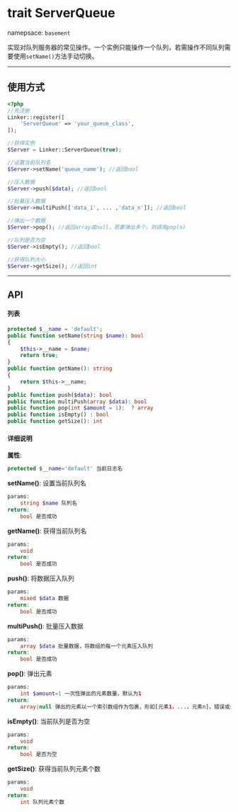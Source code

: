 # trait ServerQueue
namepsace: `basement`

实现对队列服务器的常见操作。一个实例只能操作一个队列，若需操作不同队列需要使用`setName()`方法手动切换。

---



## 使用方式

~~~php
<?php
//先注册
Linker::register([
    'ServerQueue' => 'your_queue_class',
]);

//获得实例
$Server = Linker::ServerQueue(true);

//设置当前队列名
$Server->setName('queue_name'); //返回bool

//压入数据
$Server->push($data); //返回bool

//批量压入数据
$Server->multiPush(['data_1', ... ,'data_n']); //返回bool

//弹出一个数据
$Server->pop(); //返回array或null，若要弹出多个，则调用pop(n)

//队列是否为空
$Server->isEmpty(); //返回bool

//获得队列大小
$Server->getSize(); //返回int
~~~

---



## API

#### 列表
~~~php
protected $__name = 'default';
public function setName(string $name): bool
{
    $this->__name = $name;
    return true;
}
public function getName(): string
{
    return $this->__name;
}
public function push($data): bool
public function multiPush(array $data): bool
public function pop(int $amount = 1):  ? array
public function isEmpty() : bool
public function getSize(): int
~~~

#### 详细说明
**属性**:
```php
protected $__name='default' 当前日志名
```

**setName()**: 设置当前队列名
```php
params:
    string $name 队列名
return:
    bool 是否成功
```

**getName()**: 获得当前队列名
```php
params:
    void
return:
    bool 是否成功
```
**push()**: 将数据压入队列
```php
params:
    mixed $data 数据
return:
    bool 是否成功
```

**multiPush()**: 批量压入数据
```php
params:
    array $data 批量数据，将数组的每一个元素压入队列
return:
    bool 是否成功
```

**pop()**: 弹出元素
```php
params:
    int $amount=1 一次性弹出的元素数量，默认为1
return:
    array|null 弹出的元素以一个索引数组作为包裹，形如[元素1，...，元素n]，错误或失败或无数据则返回null
```

**isEmpty()**: 当前队列是否为空
```php
params:
    void
return:
    bool 是否为空
```

**getSize()**: 获得当前队列元素个数
```php
params:
    void
return:
    int 队列元素个数
```